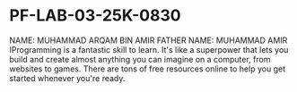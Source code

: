 # PF-LAB-03-25K-0830
NAME: MUHAMMAD ARQAM BIN AMIR
FATHER NAME: MUHAMMAD AMIR
IProgramming is a fantastic skill to learn. It's like a superpower that lets you build and create almost anything you can imagine on a computer, from websites to games. There are tons of free resources online to help you get started whenever you're ready.

